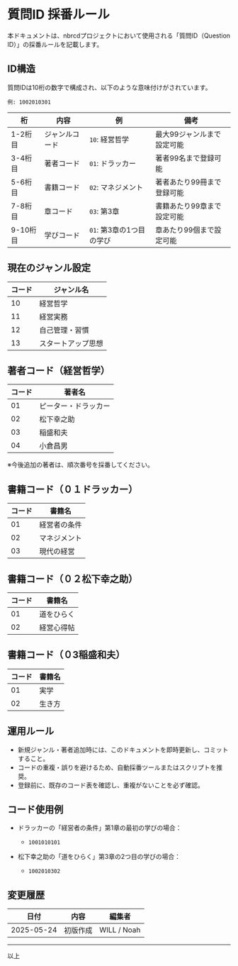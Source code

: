 # 質問ID 採番ルール

本ドキュメントは、nbrcdプロジェクトにおいて使用される「質問ID（Question ID）」の採番ルールを記載します。

## ID構造

質問IDは10桁の数字で構成され、以下のような意味付けがされています。

```
例: 1002010301
```

| 桁      | 内容      | 例                | 備考             |
| ------ | ------- | ---------------- | -------------- |
| 1-2桁目  | ジャンルコード | `10`: 経営哲学       | 最大99ジャンルまで設定可能 |
| 3-4桁目  | 著者コード   | `01`: ドラッカー      | 著者99名まで登録可能    |
| 5-6桁目  | 書籍コード   | `02`: マネジメント      | 著者あたり99冊まで登録可能 |
| 7-8桁目  | 章コード    | `03`: 第3章        | 書籍あたり99章まで設定可能 |
| 9-10桁目 | 学びコード   | `01`: 第3章の1つ目の学び | 章あたり99個まで設定可能  |

## 現在のジャンル設定

| コード | ジャンル名     |
| --- | --------- |
| 10  | 経営哲学      |
| 11  | 経営実務      |
| 12  | 自己管理・習慣   |
| 13  | スタートアップ思想 |

## 著者コード（経営哲学）

| コード | 著者名        |
| --- | ---------- |
| 01  | ピーター・ドラッカー |
| 02  | 松下幸之助      |
| 03  | 稲盛和夫       |
| 04  | 小倉昌男       |

※今後追加の著者は、順次番号を採番してください。

## 書籍コード（０１ドラッカー）

| コード | 書籍名    |
| --- | ------ |
| 01  | 経営者の条件 |
| 02  | マネジメント |
| 03  | 現代の経営 |

## 書籍コード（０２松下幸之助）

| コード | 書籍名    |
| --- | ------ |
| 01  | 道をひらく |
| 02  | 経営心得帖 |


## 書籍コード（０3稲盛和夫）

| コード | 書籍名    |
| --- | ------ |
| 01  | 実学 |
| 02  | 生き方 |

## 運用ルール

* 新規ジャンル・著者追加時には、このドキュメントを即時更新し、コミットすること。
* コードの重複・誤りを避けるため、自動採番ツールまたはスクリプトを推奨。
* 登録前に、既存のコード表を確認し、重複がないことを必ず確認。

## コード使用例

* ドラッカーの「経営者の条件」第1章の最初の学びの場合：

  * `1001010101`

* 松下幸之助の「道をひらく」第3章の2つ目の学びの場合：

  * `1002010302`

## 変更履歴

| 日付         | 内容           | 編集者         |
| ---------- | ------------ | ----------- |
| 2025-05-24 | 初版作成         | WILL / Noah |

---

以上
